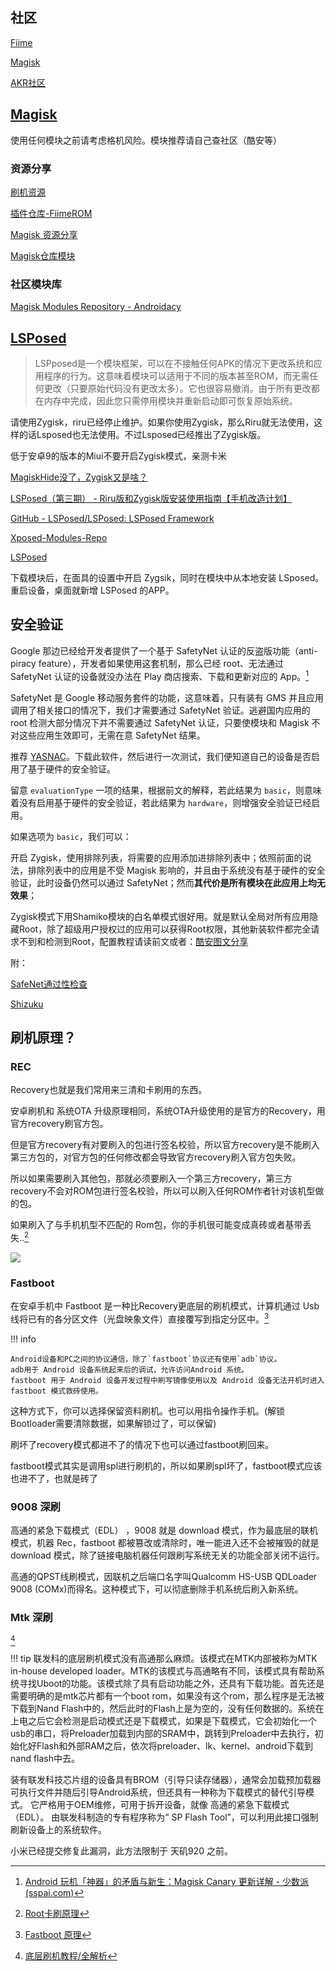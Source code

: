 
## 社区



[Fiime](https://fiime.cn/)

[Magisk](https://forum.xda-developers.com/f/magisk.5903/)

[AKR社区](https://www.akr-developers.com/)

## [Magisk](https://github.com/topjohnwu/Magisk)

使用任何模块之前请考虑格机风险。模块推荐请自己查社区（酷安等）

### 资源分享

[刷机资源](https://kamiui.ml/E52shuaji/)

[插件仓库-FiimeROM](https://mi.fiime.cn/libcangku)

[Magisk 资源分享](https://shuajinet.com/)

[Magisk仓库模块](http://tx48.top/)


### 社区模块库

[Magisk Modules Repository - Androidacy](https://www.androidacy.com/magisk-modules-repository/?utm_source=old-repo-link&utm_medium=web&utm_campaign=redirects)

## [LSPosed](https://github.com/LSPosed/LSPosed)

> LSPposed是一个模块框架，可以在不接触任何APK的情况下更改系统和应用程序的行为。这意味着模块可以适用于不同的版本甚至ROM，而无需任何更改（只要原始代码没有更改太多）。它也很容易撤消。由于所有更改都在内存中完成，因此您只需停用模块并重新启动即可恢复原始系统。
> 

请使用Zygisk，riru已经停止维护。如果你使用Zygisk，那么Riru就无法使用，这样的话Lsposed也无法使用。不过Lsposed已经推出了Zygisk版。

低于安卓9的版本的Miui不要开启Zygisk模式，亲测卡米

[MagiskHide没了，Zygisk又是啥？](https://www.bilibili.com/read/cv14287396)

[LSPosed（第三期） - Riru版和Zygisk版安装使用指南【手机改造计划】](https://www.bilibili.com/read/cv17028007)

[GitHub - LSPosed/LSPosed: LSPosed Framework](https://github.com/LSPosed/LSPosed)

[Xposed-Modules-Repo](https://github.com/Xposed-Modules-Repo)

[LSPosed](https://t.me/s/LSPosed)

下载模块后，在面具的设置中开启 Zygsik，同时在模块中从本地安装 LSposed。重启设备，桌面就新增 LSPosed 的APP。

## 安全验证

Google 那边已经给开发者提供了一个基于 SafetyNet 认证的反盗版功能（anti-piracy feature），开发者如果使用这套机制，那么已经 root、无法通过 SafetyNet 认证的设备就没办法在 Play 商店搜索、下载和更新对应的 App。[^7]

SafetyNet 是 Google 移动服务套件的功能，这意味着，只有装有 GMS 并且应用调用了相关接口的情况下，我们才需要通过 SafetyNet 验证。逃避国内应用的 root 检测大部分情况下并不需要通过 SafetyNet 认证，只要使模块和 Magisk 不对这些应用生效即可，无需在意 SafetyNet 结果。

推荐 [YASNAC](https://play.google.com/store/apps/details?id=rikka.safetynetchecker)。下载此软件，然后进行一次测试，我们便知道自己的设备是否启用了基于硬件的安全验证。

留意 `evaluationType` 一项的结果，根据前文的解释，若此结果为 `basic`，则意味着没有启用基于硬件的安全验证，若此结果为 `hardware`，则增强安全验证已经启用。

如果选项为 `basic`，我们可以：

开启 Zygisk，使用排除列表，将需要的应用添加进排除列表中；依照前面的说法，排除列表中的应用是不受 Magisk 影响的，并且由于系统没有基于硬件的安全验证，此时设备仍然可以通过 SafetyNet；然而**其代价是所有模块在此应用上均无效果**；


Zygisk模式下用Shamiko模块的白名单模式很好用。就是默认全局对所有应用隐藏Root，除了超级用户授权过的应用可以获得Root权限，其他新装软件都完全请求不到和检测到Root，配置教程请读前文或者：[酷安图文分享](https://www.coolapk.com/feed/37950576)

附：

[SafeNet通过性检查](https://play.google.com/store/apps/details?id=rikka.safetynetchecker)

[Shizuku](https://shizuku.rikka.app/zh-hans/)


## 刷机原理？

### REC

Recovery也就是我们常用来三清和卡刷用的东西。

安卓刷机和 系统OTA 升级原理相同，系统OTA升级使用的是官方的Recovery，用官方recovery刷官方包。

但是官方recovery有对要刷入的包进行签名校验，所以官方recovery是不能刷入第三方包的，对官方包的任何修改都会导致官方recovery刷入官方包失败。

所以如果需要刷入其他包，那就必须要刷入一个第三方recovery，第三方recovery不会对ROM包进行签名校验，所以可以刷入任何ROM作者针对该机型做的包。

如果刷入了与手机机型不匹配的 Rom包，你的手机很可能变成真砖或者基带丢失..[^34]

![](https://s3.bmp.ovh/imgs/2022/08/16/d277c357ef54f02d.png)


### Fastboot



在安卓手机中 Fastboot 是一种比Recovery更底层的刷机模式，计算机通过 Usb 线将已有的各分区文件（光盘映象文件）直接覆写到指定分区中。[^35]

!!! info 
 
    Android设备和PC之间的协议通信，除了`fastboot`协议还有使用`adb`协议。
    adb用于 Android 设备系统起来后的调试，允许访问Android 系统。
    fastboot 用于 Android 设备开发过程中刷写镜像使用以及 Android 设备无法开机时进入 fastboot 模式救砖使用。

这种方式下，你可以选择保留资料刷机。也可以用指令操作手机。(解锁Bootloader需要清除数据，如果解锁过了，可以保留)

刷坏了recovery模式都进不了的情况下也可以通过fastboot刷回来。

fastboot模式其实是调用spl进行刷机的，所以如果刷spl坏了，fastboot模式应该也进不了，也就是砖了


### 9008 深刷

高通的紧急下载模式（EDL） ，9008 就是 download 模式，作为最底层的联机模式，机器 Rec，fastboot 都被篡改或清除时，唯一能进入还不会被摧毁的就是 download 模式，除了链接电脑机器任何跟刷写系统无关的功能全部关闭不运行。

高通的QPST线刷模式，因联机之后端口名字叫Qualcomm HS-USB QDLoader 9008 (COMx)而得名。这种模式下，可以彻底删除手机系统后刷入新系统。



### Mtk 深刷
[^21]

!!! tip
    联发科的底层刷机模式没有高通那么麻烦。该模式在MTK内部被称为MTK in-house developed loader。MTK的该模式与高通略有不同，该模式具有帮助系统寻找Uboot的功能。该模式除了具有启动功能之外，还具有下载功能。首先还是需要明确的是mtk芯片都有一个boot rom，如果没有这个rom，那么程序是无法被下载到Nand Flash中的，然后此时的Flash上是为空的，没有任何数据的。系统在上电之后它会检测是启动模式还是下载模式，如果是下载模式，它会初始化一个usb的串口，将Preloader加载到内部的SRAM中，跳转到Preloader中去执行，初始化好Flash和外部RAM之后，依次将preloader、lk、kernel、android下载到nand flash中去。


装有联发科技芯片组的设备具有BROM（引导只读存储器），通常会加载预加载器可执行文件并随后引导Android系统，但还具有一种称为下载模式的替代引导模式。 它严格用于OEM维修，可用于拆开设备，就像 高通的紧急下载模式（EDL）。 由联发科制造的专有程序称为“ SP Flash Tool”，可以利用此接口强制刷新设备上的系统软件。

小米已经提交修复此漏洞，此方法限制于 天矶920 之前。

[^7]:[Android 玩机「神器」的矛盾与新生：Magisk Canary 更新详解 - 少数派 (sspai.com)](https://sspai.com/post/69945)

[^34]:[Root卡刷原理](https://www.zhihu.com/question/20098750/answer/173038749)

[^35]:[Fastboot 原理](https://wowothink.com/5ade33b8/)


[^21]:[底层刷机教程/全解析](https://wiki.pchelper666.com/%E5%BA%95%E5%B1%82%E5%88%B7%E6%9C%BA%E6%95%99%E7%A8%8B)



[^37]:[MTK刷机原理](https://websetnet.net/zh-CN/%E7%8E%B0%E5%9C%A8%E5%8F%AF%E4%BB%A5%E8%BD%BB%E6%9D%BE%E7%BB%95%E8%BF%87Mediateks-sp%E9%97%AA%E5%AD%98%E5%B7%A5%E5%85%B7%E8%BA%AB%E4%BB%BD%E9%AA%8C%E8%AF%81/)

[^38]:[高通9008刷机原理](https://www.xda-developers.com/how-to-unbrick-oneplus-nord-msmdownloadtool/)

